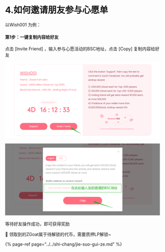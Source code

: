 # 4.如何邀请朋友参与心愿单

以Wish001 为例：

#### 第1步：一键复制内容给好友

点击 \[Invite Friend\] ，输入参与心愿活动的BSC地址，点击 \[Copy\] 复制内容给好友

![](../../.gitbook/assets/ru-he-yao-qing-peng-you-can-yu-xin-yuan-dan-1.png)

![](../../.gitbook/assets/ru-he-yao-qing-peng-you-can-yu-xin-yuan-dan-2.png)

等待好友操作成功，即可获得奖励



📍  领取到的ZGoat属于待解锁的代币，需要质押LP解锁~

{% page-ref page="../../shi-chang/jie-suo-gui-ze.md" %}

